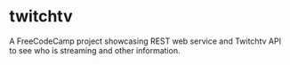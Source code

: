 # twitchtv

A FreeCodeCamp project showcasing REST web service and Twitchtv API to see who is streaming and other information.
